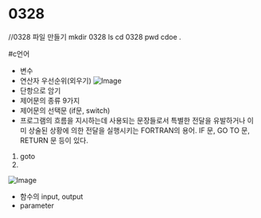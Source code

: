 # 0328

//0328 파일 만들기
mkdir 0328
ls
cd 0328
pwd 
cdoe .

#c언어
- 변수
- 연산자 우선순위(외우기)
 ![Image](https://github.com/user-attachments/assets/5ceca42c-7d47-4b35-8bbc-c226a4236c37)
- 단항으로 암기
- 제어문의 종류 9가지
- 제어문의 선택문 (if문, switch)
- 프로그램의 흐름을 지시하는데 사용되는 문장들로서 특별한 전달을 유발하거나 이미 상술된 상황에 의한 전달을 실행시키는 FORTRAN의 용어. IF 문, GO TO 문, RETURN 문 등이 있다.
 1. goto
 2. 

 ![Image](https://github.com/user-attachments/assets/1ee9885c-c8d1-4af0-a91e-52700d0c44a6)

- 함수의 input, output
- parameter
 

